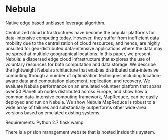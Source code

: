 # Nebula
Native edge based unbiased leverage algorithm.

Centralized cloud infrastructures have become the popular platforms for data-intensive computing today. However, they suffer from inefficient data mobility due to the centralization of cloud resources, and hence, 
are highly unsuited for geo-distributed data-intensive applications where the data may be spread at multiple geographical locations. In this paper, we present Nebula: a dispersed edge cloud infrastructure that explores the use of voluntary
resources for both computation and data storage. We describe the lightweight Nebula architecture that enables distributed data-intensive computing through a number of optimization techniques including location-aware data and
computation placement, replication, and recovery. We evaluate Nebula performance on an emulated volunteer platform that spans over 50 PlanetLab nodes distributed across Europe, and show how a common data-intensive
computing framework, MapReduce, can be easily deployed and run on Nebula. We show Nebula MapReduce is robust to a wide array of failures and substantially outperforms other wide-area versions based on emulated existing
systems.

Requirements:
Python 2.7
flask
wamp

There is a prision management website that is hosted inside this system.
